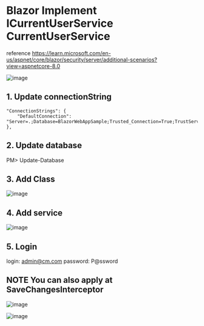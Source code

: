 # Blazor Implement ICurrentUserService CurrentUserService
reference https://learn.microsoft.com/en-us/aspnet/core/blazor/security/server/additional-scenarios?view=aspnetcore-8.0

![image](https://github.com/ganiputras/BlazorCurrentUser/assets/8809768/049fe481-236b-4727-af1d-0b7cc59964c1)

## 1. Update connectionString
    "ConnectionStrings": {
        "DefaultConnection": "Server=.;Database=BlazorWebAppSample;Trusted_Connection=True;TrustServerCertificate=True;MultipleActiveResultSets=true"
    },
    
## 2. Update database
PM> Update-Database

## 3. Add Class
![image](https://github.com/ganiputras/BlazorCurrentUser/assets/8809768/7a5292a9-9b69-4070-bf17-735ace3aa550)

## 4. Add service
![image](https://github.com/ganiputras/BlazorCurrentUser/assets/8809768/2e8cacaa-6351-4cd8-8ef9-6acabf641b32)

## 5. Login
login: admin@cm.com
password: P@ssword

## NOTE You can also apply at SaveChangesInterceptor
![image](https://github.com/ganiputras/BlazorCurrentUser/assets/8809768/d1155fab-bd6a-4533-85bd-201ebbaf8329)

![image](https://github.com/ganiputras/BlazorCurrentUser/assets/8809768/68f95bd8-97b9-4e69-a88b-799fec42666d)


